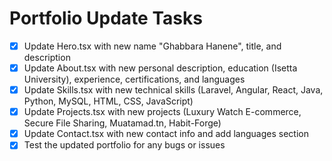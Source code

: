 # Portfolio Update Tasks

- [x] Update Hero.tsx with new name "Ghabbara Hanene", title, and description
- [x] Update About.tsx with new personal description, education (Isetta University), experience, certifications, and languages
- [x] Update Skills.tsx with new technical skills (Laravel, Angular, React, Java, Python, MySQL, HTML, CSS, JavaScript)
- [x] Update Projects.tsx with new projects (Luxury Watch E-commerce, Secure File Sharing, Muatamad.tn, Habit-Forge)
- [x] Update Contact.tsx with new contact info and add languages section
- [x] Test the updated portfolio for any bugs or issues
